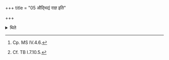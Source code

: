 +++
title = "05 औद्भिद्यं राज्ञ इति"

+++

<details><summary>थिते</summary>

5. Having taken out one hundred and four golden dice with audbhidyaṁ rājñaḥ[^1] having won (the game) he gives five dice to the king with diśobhyayaṁ rājābhūt.[^2]  

[^1]: Cp. MS IV.4.6.  

[^2]: Cf. TB I.7.10.5.  
</details>
